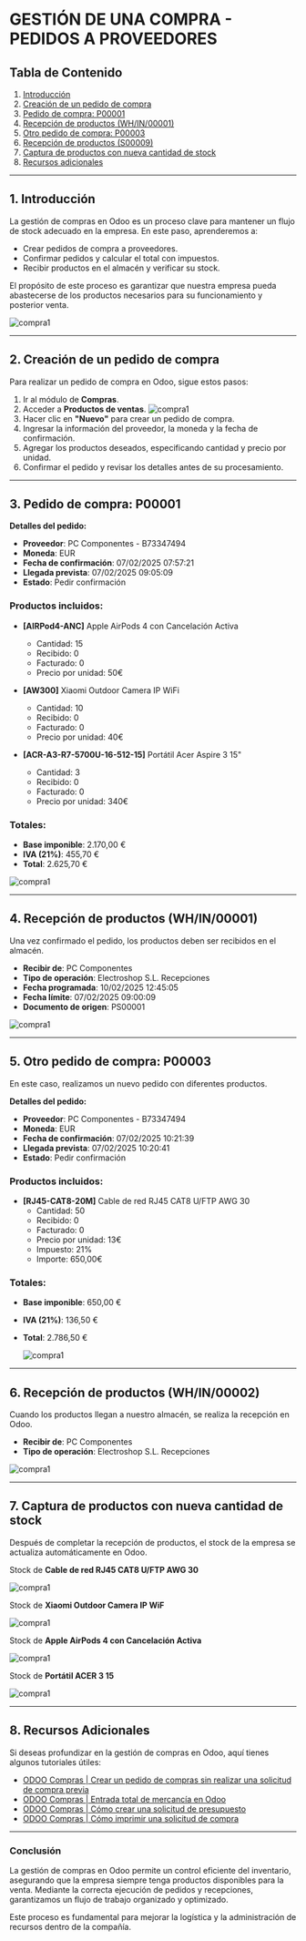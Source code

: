 #  GESTIÓN DE UNA COMPRA - PEDIDOS A PROVEEDORES  

## Tabla de Contenido  

1. [Introducción](#1-introducción)  
2. [Creación de un pedido de compra](#2-creación-de-un-pedido-de-compra)  
3. [Pedido de compra: P00001](#3-pedido-de-compra-p00001)  
4. [Recepción de productos (WH/IN/00001)](#4-recepción-de-productos-whin00001)  
5. [Otro pedido de compra: P00003](#5-otro-pedido-de-compra-p00003)  
6. [Recepción de productos (S00009)](#6-recepción-de-productos-s00009)  
7. [Captura de productos con nueva cantidad de stock](#7-captura-de-productos-con-nueva-cantidad-de-stock)  
8. [Recursos adicionales](#8-recursos-adicionales)  

---

## 1. Introducción  

La gestión de compras en Odoo es un proceso clave para mantener un flujo de stock adecuado en la empresa. En este paso, aprenderemos a:  

- Crear pedidos de compra a proveedores.  
- Confirmar pedidos y calcular el total con impuestos.  
- Recibir productos en el almacén y verificar su stock.  

El propósito de este proceso es garantizar que nuestra empresa pueda abastecerse de los productos necesarios para su funcionamiento y posterior venta.  


![compra1](img/compra1.png)



---

## 2. Creación de un pedido de compra  

Para realizar un pedido de compra en Odoo, sigue estos pasos:  

1. Ir al módulo de **Compras**.  
2. Acceder a **Productos de ventas**. 
   ![compra1](img/compra0.png)
4. Hacer clic en **"Nuevo"** para crear un pedido de compra.  
5. Ingresar la información del proveedor, la moneda y la fecha de confirmación.  
6. Agregar los productos deseados, especificando cantidad y precio por unidad.  
7. Confirmar el pedido y revisar los detalles antes de su procesamiento.  

---

## 3. Pedido de compra: P00001  

**Detalles del pedido:**  

- **Proveedor**: PC Componentes - B73347494  
- **Moneda**: EUR  
- **Fecha de confirmación**: 07/02/2025 07:57:21  
- **Llegada prevista**: 07/02/2025 09:05:09  
- **Estado**: Pedir confirmación  

### Productos incluidos:  

- **[AIRPod4-ANC]** Apple AirPods 4 con Cancelación Activa  
  - Cantidad: 15  
  - Recibido: 0  
  - Facturado: 0  
  - Precio por unidad: 50€  

- **[AW300]** Xiaomi Outdoor Camera IP WiFi  
  - Cantidad: 10  
  - Recibido: 0  
  - Facturado: 0  
  - Precio por unidad: 40€  

- **[ACR-A3-R7-5700U-16-512-15]** Portátil Acer Aspire 3 15"  
  - Cantidad: 3  
  - Recibido: 0  
  - Facturado: 0  
  - Precio por unidad: 340€  

### Totales:  

- **Base imponible**: 2.170,00 €  
- **IVA (21%)**: 455,70 €  
- **Total**: 2.625,70 €  

![compra1](img/compra3.png)

---

## 4. Recepción de productos (WH/IN/00001)  

Una vez confirmado el pedido, los productos deben ser recibidos en el almacén.  

- **Recibir de**: PC Componentes  
- **Tipo de operación**: Electroshop S.L. Recepciones  
- **Fecha programada**: 10/02/2025 12:45:05  
- **Fecha límite**: 07/02/2025 09:00:09  
- **Documento de origen**: PS00001  

![compra1](img/WH-IN-00001.png) 

---

## 5. Otro pedido de compra: P00003  

En este caso, realizamos un nuevo pedido con diferentes productos.  

**Detalles del pedido:**  

- **Proveedor**: PC Componentes - B73347494  
- **Moneda**: EUR  
- **Fecha de confirmación**: 07/02/2025 10:21:39  
- **Llegada prevista**: 07/02/2025 10:20:41  
- **Estado**: Pedir confirmación  

### Productos incluidos:  

- **[RJ45-CAT8-20M]** Cable de red RJ45 CAT8 U/FTP AWG 30  
  - Cantidad: 50  
  - Recibido: 0  
  - Facturado: 0  
  - Precio por unidad: 13€  
  - Impuesto: 21%  
  - Importe: 650,00€  

### Totales:  

- **Base imponible**: 650,00 €  
- **IVA (21%)**: 136,50 €  
- **Total**: 2.786,50 €  

  ![compra1](img/compra4.png)

---

## 6. Recepción de productos (WH/IN/00002)  

Cuando los productos llegan a nuestro almacén, se realiza la recepción en Odoo.  

- **Recibir de**: PC Componentes  
- **Tipo de operación**: Electroshop S.L. Recepciones  

![compra1](img/WH-IN-00001.png) 

---

## 7. Captura de productos con nueva cantidad de stock  

Después de completar la recepción de productos, el stock de la empresa se actualiza automáticamente en Odoo.  
 
Stock de **Cable de red RJ45 CAT8 U/FTP AWG 30**  

![compra1](img/compra5.png)

Stock de **Xiaomi Outdoor Camera IP WiF**  

![compra1](img/compra6.png)

Stock de **Apple AirPods 4 con Cancelación Activa**  

![compra1](img/compra7.png)

Stock de **Portátil ACER 3 15**

![compra1](img/compra8.png)  



---

## 8. Recursos Adicionales  

Si deseas profundizar en la gestión de compras en Odoo, aquí tienes algunos tutoriales útiles:  

- [ODOO Compras | Crear un pedido de compras sin realizar una solicitud de compra previa](https://www.youtube.com/watch?v=GepL1n_iAm8)  
- [ODOO Compras | Entrada total de mercancía en Odoo](https://www.youtube.com/watch?v=B9H3Ere0Scg)  
- [ODOO Compras | Cómo crear una solicitud de presupuesto](https://www.youtube.com/watch?v=JaqXeini4gY)  
- [ODOO Compras | Cómo imprimir una solicitud de compra](https://www.youtube.com/watch?v=yZr_knHGLKQ)  

---

###  Conclusión  

La gestión de compras en Odoo permite un control eficiente del inventario, asegurando que la empresa siempre tenga productos disponibles para la venta. Mediante la correcta ejecución de pedidos y recepciones, garantizamos un flujo de trabajo organizado y optimizado.  

Este proceso es fundamental para mejorar la logística y la administración de recursos dentro de la compañía. 
